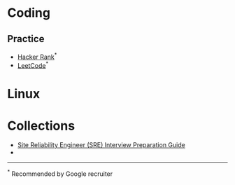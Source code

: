 # Coding
## Practice
* [Hacker Rank](https://www.hackerrank.com/)<sup>*</sup>
* [LeetCode](https://leetcode.com/)<sup>*</sup>

# Linux

# Collections
* [Site Reliability Engineer (SRE) Interview Preparation Guide](https://github.com/mxssl/sre-interview-prep-guide)
* 

---
<sup>*</sup> Recommended by Google recruiter 
<!--stackedit_data:
eyJoaXN0b3J5IjpbLTYxNzA2NDM4MywxMTYwOTI3OTA3XX0=
-->